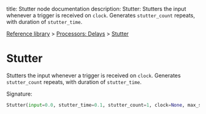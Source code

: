title: Stutter node documentation
description: Stutter: Stutters the input whenever a trigger is received on `clock`. Generates `stutter_count` repeats, with duration of `stutter_time`.

[Reference library](../../index.md) > [Processors: Delays](../index.md) > [Stutter](index.md)

# Stutter

Stutters the input whenever a trigger is received on `clock`. Generates `stutter_count` repeats, with duration of `stutter_time`.

Signature:
```python
Stutter(input=0.0, stutter_time=0.1, stutter_count=1, clock=None, max_stutter_time=1.0)
```

